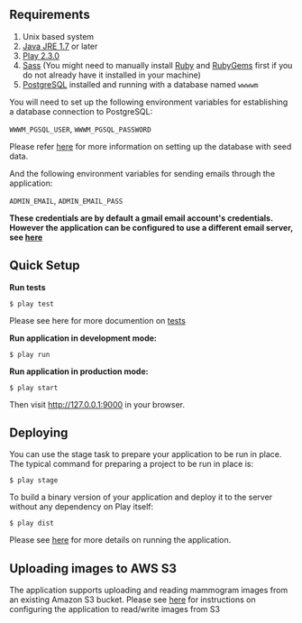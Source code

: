 ## Requirements

1. Unix based system
2. [Java JRE 1.7](http://www.oracle.com/technetwork/java/javase/downloads/index.html?ssSourceSiteId=otnjp) or later
3. [Play 2.3.0](http://www.playframework.com/download)
4. [Sass](http://sass-lang.com/install) (You might need to manually install [Ruby](https://www.ruby-lang.org/en/installation/) and [RubyGems](https://rubygems.org/pages/download) first if you do not already have it installed in your machine)
5. [PostgreSQL](http://www.postgresql.org/download/) installed and running with a database named ```wwwwm```

You will need to set up the following environment variables for establishing a database connection to PostgreSQL:

``WWWM_PGSQL_USER``,
``WWWM_PGSQL_PASSWORD``

Please refer [here](https://github.com/feeeermendoza/we-work-with-mammograms/wiki/Initializing-DB) for more information on setting up the database with seed data.

And the following environment variables for sending emails through the application:

``ADMIN_EMAIL``,
``ADMIN_EMAIL_PASS``

**These credentials are by default a gmail email account's credentials. However the application can be configured to use a different email server, see [here](https://github.com/feeeermendoza/we-work-with-mammograms/wiki/Emails)**

## Quick Setup

**Run tests**

`$ play test`

Please see here for more documention on [tests](https://github.com/feeeermendoza/we-work-with-mammograms/wiki/Testing#testing)

**Run application in development mode:**

`$ play run`

**Run application in production mode:**

`$ play start`

Then visit http://127.0.0.1:9000 in your browser.

## Deploying

You can use the stage task to prepare your application to be run in place.
 The typical command for preparing a project to be run in place is:

`$ play stage`

To build a binary version of your application and deploy it to the server without any dependency on Play itself:

`$ play dist`

Please see [here](http://www.playframework.com/documentation/2.2.x/Production) for more details on running the application.

## Uploading images to AWS S3

The application supports uploading and reading mammogram images from an existing Amazon S3 bucket. Please see [here](https://github.com/feeeermendoza/we-work-with-mammograms/wiki/Amazon-S3) for instructions on configuring the application to read/write images from S3
